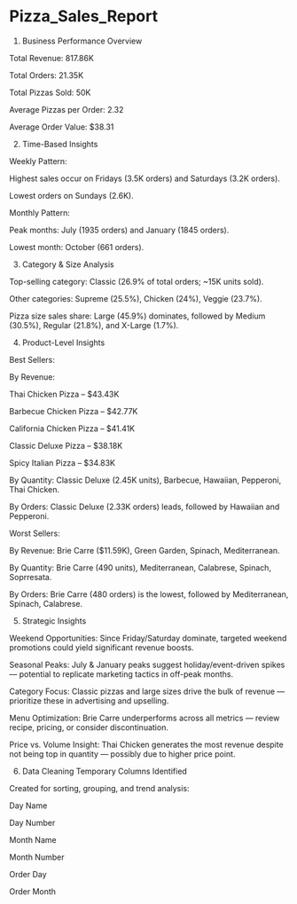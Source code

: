 # Pizza_Sales_Report

1. Business Performance Overview

Total Revenue: 817.86K

Total Orders: 21.35K

Total Pizzas Sold: 50K

Average Pizzas per Order: 2.32

Average Order Value: $38.31

2. Time-Based Insights

Weekly Pattern:

Highest sales occur on Fridays (3.5K orders) and Saturdays (3.2K orders).

Lowest orders on Sundays (2.6K).

Monthly Pattern:

Peak months: July (1935 orders) and January (1845 orders).

Lowest month: October (661 orders).

3. Category & Size Analysis

Top-selling category: Classic (26.9% of total orders; ~15K units sold).

Other categories: Supreme (25.5%), Chicken (24%), Veggie (23.7%).

Pizza size sales share: Large (45.9%) dominates, followed by Medium (30.5%), Regular (21.8%), and X-Large (1.7%).

4. Product-Level Insights

Best Sellers:

By Revenue:

Thai Chicken Pizza – $43.43K

Barbecue Chicken Pizza – $42.77K

California Chicken Pizza – $41.41K

Classic Deluxe Pizza – $38.18K

Spicy Italian Pizza – $34.83K

By Quantity: Classic Deluxe (2.45K units), Barbecue, Hawaiian, Pepperoni, Thai Chicken.

By Orders: Classic Deluxe (2.33K orders) leads, followed by Hawaiian and Pepperoni.

Worst Sellers:

By Revenue: Brie Carre ($11.59K), Green Garden, Spinach, Mediterranean.

By Quantity: Brie Carre (490 units), Mediterranean, Calabrese, Spinach, Soprresata.

By Orders: Brie Carre (480 orders) is the lowest, followed by Mediterranean, Spinach, Calabrese.

5. Strategic Insights

Weekend Opportunities: Since Friday/Saturday dominate, targeted weekend promotions could yield significant revenue boosts.

Seasonal Peaks: July & January peaks suggest holiday/event-driven spikes — potential to replicate marketing tactics in off-peak months.

Category Focus: Classic pizzas and large sizes drive the bulk of revenue — prioritize these in advertising and upselling.

Menu Optimization: Brie Carre underperforms across all metrics — review recipe, pricing, or consider discontinuation.

Price vs. Volume Insight: Thai Chicken generates the most revenue despite not being top in quantity — possibly due to higher price point.

6. Data Cleaning Temporary Columns Identified

Created for sorting, grouping, and trend analysis:

Day Name

Day Number

Month Name

Month Number

Order Day

Order Month
